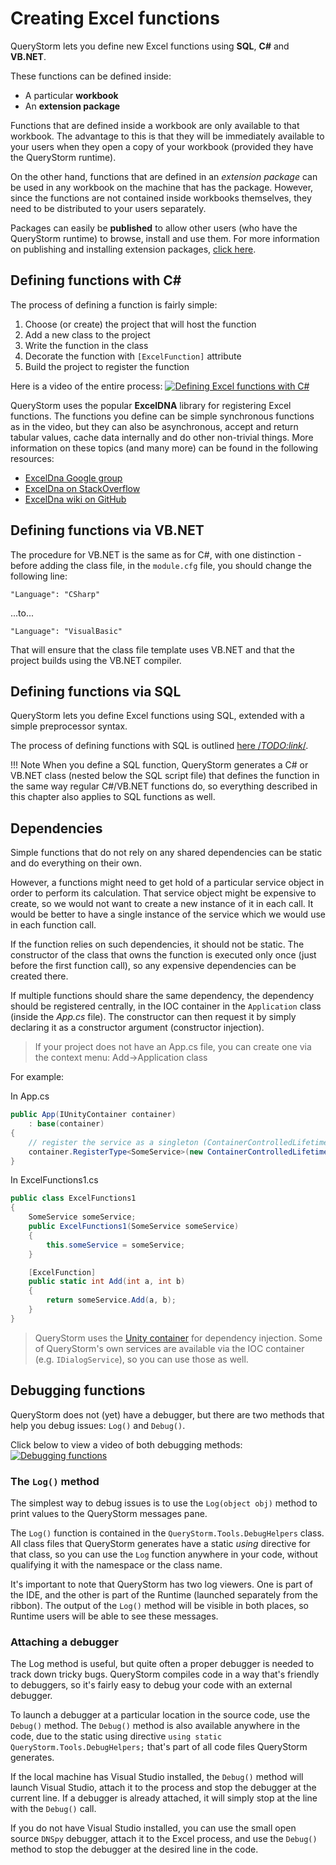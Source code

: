 # Creating Excel functions

QueryStorm lets you define new Excel functions using **SQL**, **C#** and **VB.NET**. 

These functions can be defined inside:
- A particular **workbook** 
- An **extension package**

Functions that are defined inside a workbook are only available to that workbook. The advantage to this is that they will be immediately available to your users when they open a copy of your workbook (provided they have the QueryStorm runtime).

On the other hand, functions that are defined in an *extension package* can be used in any workbook on the machine that has the package. However, since the functions are not contained inside workbooks themselves, they need to be distributed to your users separately.  

Packages can easily be **published** to allow other users (who have the QueryStorm runtime) to browse, install and use them. For more information on publishing and installing extension packages, [click here](todo). 


## Defining functions with C# #

The process of defining a function is fairly simple:

1. Choose (or create) the project that will host the function
1. Add a new class to the project
1. Write the function in the class
1. Decorate the function with `[ExcelFunction]` attribute
1. Build the project to register the function

Here is a video of the entire process:
[![Defining Excel functions with C#](https://encrypted-tbn0.gstatic.com/images?q=tbn%3AANd9GcTY-5zRYwmgJFGuWvZxc8kSKnSksrbTB5183Q&usqp=CAU)](https://youtu.be/emcyyiVUYSk "Defining Excel functions with C#")

QueryStorm uses the popular **ExcelDNA** library for registering Excel functions. The functions you define can be simple synchronous functions as in the video, but they can also be asynchronous, accept and return tabular values, cache data internally and do other non-trivial things. More information on these topics (and many more) can be found in the following resources:
 - [ExcelDna Google group](https://groups.google.com/g/exceldna/)
 - [ExcelDna on StackOverflow](https://stackoverflow.com/questions/tagged/excel-dna)
 - [ExcelDna wiki on GitHub](https://github.com/Excel-DNA/ExcelDna/wiki)  

## Defining functions via VB.NET

The procedure for VB.NET is the same as for C#, with one distinction - before adding the class file, in the `module.cfg` file, you should change the following line:

```
"Language": "CSharp"
```
...to...

```
"Language": "VisualBasic"
```

That will ensure that the class file template uses VB.NET and that the project builds using the VB.NET compiler. 


## Defining functions via SQL

QueryStorm lets you define Excel functions using SQL, extended with a simple preprocessor syntax.  

The process of defining functions with SQL is outlined [here /*TODO:link*/](http://here).   

!!! Note
When you define a SQL function, QueryStorm generates a C# or VB.NET class (nested below the SQL script file) that defines the function in the same way regular C#/VB.NET functions do, so everything described in this chapter also applies to SQL functions as well.

## Dependencies

Simple functions that do not rely on any shared dependencies can be static and do everything on their own.

However, a functions might need to get hold of a particular service object in order to perform its calculation. That service object might be expensive to create, so we would not want to create a new instance of it in each call. It would be better to have a single instance of the service which we would use in each function call.   

If the function relies on such dependencies, it should not be static. The constructor of the class that owns the function is executed only once (just before the first function call), so any expensive dependencies can be created there.

If multiple functions should share the same dependency, the dependency should be registered centrally, in the IOC container in the `Application` class (inside the *App.cs* file). The constructor can then request it by simply declaring it as a constructor argument (constructor injection). 
 
> If your project does not have an App.cs file, you can create one via the context menu: Add->Application class

For example:

In App.cs
```csharp
public App(IUnityContainer container)
	: base(container)
{
	// register the service as a singleton (ContainerControlledLifetimeManager)
    container.RegisterType<SomeService>(new ContainerControlledLifetimeManager());
}
```

In ExcelFunctions1.cs
```csharp
public class ExcelFunctions1
{
	SomeService someService;
	public ExcelFunctions1(SomeService someService)
	{
		this.someService = someService;
	}

	[ExcelFunction]
	public static int Add(int a, int b)
	{
		return someService.Add(a, b);
	}
}
```

> QueryStorm uses the [Unity container](http://unitycontainer.org/articles/introduction.html) for dependency injection. Some of QueryStorm's own services are available via the IOC container (e.g. `IDialogService`), so you can use those as well. 

## Debugging functions

QueryStorm does not (yet) have a debugger, but there are two methods that help you debug issues: `Log()` and `Debug()`.

Click below to view a video of both debugging methods:
[![Debugging functions](https://encrypted-tbn0.gstatic.com/images?q=tbn%3AANd9GcTY-5zRYwmgJFGuWvZxc8kSKnSksrbTB5183Q&usqp=CAU)](https://youtu.be/zqPGuJoD5DM "Debugging functions")

### The `Log()` method
The simplest way to debug issues is to use the `Log(object obj)` method to print values to the QueryStorm messages pane.

The `Log()` function is contained in the `QueryStorm.Tools.DebugHelpers` class. All class files that QueryStorm generates have a static *using* directive for that class, so you can use the `Log` function anywhere in your code, without qualifying it with the namespace or the class name.  

It's important to note that QueryStorm has two log viewers. One is part of the IDE, and the other is part of the Runtime (launched separately from the ribbon). The output of the `Log()` method will be visible in both places, so Runtime users will be able to see these messages. 

### Attaching a debugger
The Log method is useful, but quite often a proper debugger is needed to track down tricky bugs. QueryStorm compiles code in a way that's friendly to debuggers, so it's fairly easy to debug your code with an external debugger. 

To launch a debugger at a particular location in the source code, use the `Debug()` method. The `Debug()` method is also available anywhere in the code, due to the static using directive `using static QueryStorm.Tools.DebugHelpers;` that's part of all code files QueryStorm generates.

If the local machine has Visual Studio installed, the `Debug()` method will launch Visual Studio, attach it to the process and stop the debugger at the current line. If a debugger is already attached, it will simply stop at the line with the `Debug()` call.

If you do not have Visual Studio installed, you can use the small open source `DNSpy` debugger, attach it to the Excel process, and use the `Debug()` method to stop the debugger at the desired line in the code.     





   

  



